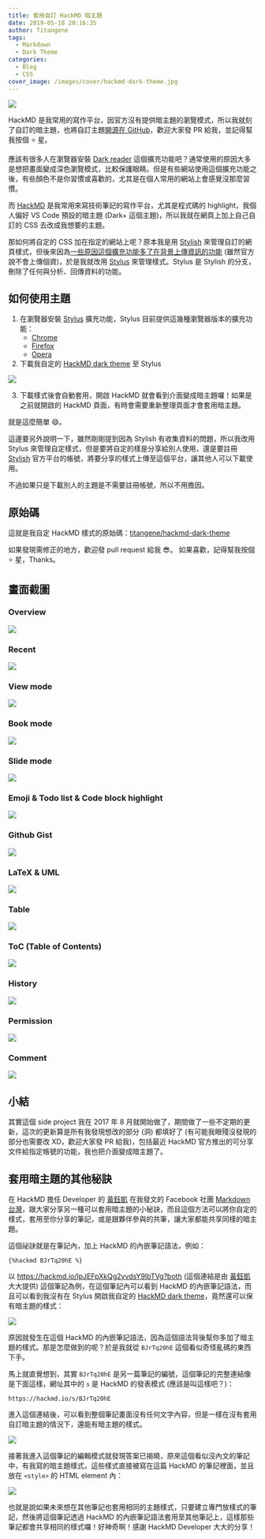 ```yaml
---
title: 套用自訂 HackMD 暗主題
date: 2019-05-18 20:16:35
author: Titangene
tags:
  - Markdown
  - Dark Theme
categories:
  - Blog
  - CSS
cover_image: /images/cover/hackmd-dark-theme.jpg
---
```


![](../images/cover/hackmd-dark-theme.jpg)

HackMD 是我常用的寫作平台，因官方沒有提供暗主題的瀏覽模式，所以我就刻了自訂的暗主題，也將自訂主題[開源在 GitHub](https://github.com/titangene/hackmd-dark-theme)，歡迎大家發 PR 給我，並記得幫我按個 :star: 星。

<!-- more -->

應該有很多人在瀏覽器安裝 [Dark reader](https://chrome.google.com/webstore/detail/dark-reader/eimadpbcbfnmbkopoojfekhnkhdbieeh) 這個擴充功能吧？通常使用的原因大多是想把畫面變成深色瀏覽模式，比較保護眼睛。但是有些網站使用這個擴充功能之後，有些顏色不是你習慣或喜歡的，尤其是在個人常用的網站上會感覺沒那麼習慣。

而 [HackMD](https://hackmd.io/) 是我常用來寫技術筆記的寫作平台，尤其是程式碼的 highlight，我個人偏好 VS Code 預設的暗主題 (Dark+ 這個主題)，所以我就在網頁上加上自己自訂的 CSS 去改成我想要的主題。

那如何將自定的 CSS 加在指定的網站上呢？原本我是用 [Stylish](https://userstyles.org/) 來管理自訂的網頁樣式，但後來因為[一些原因這個擴充功能多了在背景上傳資訊的功能](https://forum.userstyles.org/discussion/53233/announcement-to-the-community) (雖然官方說不會上傳個資)，於是我就改用 [Stylus](https://github.com/openstyles/stylus) 來管理樣式。Stylus 是 Stylish 的分支，刪除了任何與分析、回傳資料的功能。

## 如何使用主題
1. 在瀏覽器安裝 [Stylus](https://github.com/openstyles/stylus) 擴充功能，Stylus 目前提供這幾種瀏覽器版本的擴充功能：
    - [Chrome](https://chrome.google.com/webstore/detail/stylus/clngdbkpkpeebahjckkjfobafhncgmne)
    - [Firefox](https://addons.mozilla.org/zh-TW/firefox/addon/styl-us/)
    - [Opera](https://addons.opera.com/zh-tw/extensions/details/stylus/)
2. 下載我自定的 [HackMD dark theme](https://userstyles.org/styles/147272/hackmd-dark-theme) 至 Stylus

![](../images/hackmd-dark-theme/install-style.png)

3. 下載樣式後會自動套用，開啟 HackMD 就會看到介面變成暗主題囉！如果是之前就開啟的 HackMD 頁面，有時會需要重新整理頁面才會套用暗主題。

就是這麼簡單 :smile:。

這邊要另外說明一下，雖然剛剛提到因為 Stylish 有收集資料的問題，所以我改用 Stylus 來管理自定樣式，但是要將自定的樣是分享給別人使用，還是要註冊 [Stylish](https://userstyles.org/) 官方平台的帳號，將要分享的樣式上傳至這個平台，讓其他人可以下載使用。

不過如果只是下載別人的主題是不需要註冊帳號，所以不用擔因。

## 原始碼
這就是我自定 HackMD 樣式的原始碼：[titangene/hackmd-dark-theme](https://github.com/titangene/hackmd-dark-theme)

如果發現需修正的地方，歡迎發 pull request 給我 :sunglasses:。
如果喜歡，記得幫我按個 :star: 星，Thanks。

## 畫面截圖
### Overview
![](../images/hackmd-dark-theme/overview.png)

### Recent
![](../images/hackmd-dark-theme/recent.png)

### View mode
![](../images/hackmd-dark-theme/view.png)

### Book mode
![](../images/hackmd-dark-theme/book-mode.png)

### Slide mode
![](../images/hackmd-dark-theme/slide.png)

### Emoji & Todo list & Code block highlight
![](../images/hackmd-dark-theme/emoji_todo-list_code-block.png)

### Github Gist
![](../images/hackmd-dark-theme/gist.png)

### LaTeX & UML
![](../images/hackmd-dark-theme/latex_uml.png)

### Table
![](../images/hackmd-dark-theme/table.png)

### ToC (Table of Contents)
![](../images/hackmd-dark-theme/toc.png)

### History
![](../images/hackmd-dark-theme/history.png)

### Permission
![](../images/hackmd-dark-theme/permission.png)

### Comment
![](../images/hackmd-dark-theme/comment.png)

## 小結
其實這個 side project 我在 2017 年 8 月就開始做了，期間做了一些不定期的更新，這次的更新算是所有我發現想改的部分 (洞) 都填好了 (有可能我眼殘沒發現的部分也需要改 XD，歡迎大家發 PR 給我)，包括最近 HackMD 官方推出的可分享文件給指定帳號的功能，我也把介面變成暗主題了。

## 套用暗主題的其他秘訣
在 HackMD 擔任 Developer 的 [黃鈺凱](https://www.facebook.com/yukaihuangtw) 在我發文的 Facebook 社團 [Markdown 台灣](https://www.facebook.com/groups/markdown.tw/permalink/1535146039952824/)，跟大家分享另一種可以套用暗主題的小秘訣，而且這個方法可以將你自定的樣式，套用至你分享的筆記，或是跟夥伴參與的共筆，讓大家都能共享同樣的暗主題。

這個祕訣就是在筆記內，加上 HackMD 的內嵌筆記語法，例如：

```
{%hackmd BJrTq20hE %}
```

以 https://hackmd.io/IpJEFpXkQg2yvdsY9IbTVg?both (這個連結是由 [黃鈺凱](https://www.facebook.com/yukaihuangtw) 大大提供) 這個筆記為例，在這個筆記內可以看到 HackMD 的內嵌筆記語法，而且可以看到我沒有在 Stylus 開啟我自定的  [HackMD dark theme](https://userstyles.org/styles/147272/hackmd-dark-theme)，竟然還可以保有暗主題的樣式：

![](../images/hackmd-dark-theme/2019-05-19-23-38-41.png)

原因就發生在這個 HackMD 的內嵌筆記語法，因為這個語法背後幫你多加了暗主題的樣式。那是怎麼做到的呢？於是我就從 `BJrTq20hE` 這個看似奇怪亂碼的東西下手。

馬上就直覺想到，其實 `BJrTq20hE` 是另一篇筆記的編號，這個筆記的完整連結像是下面這樣，網址其中的 `s` 是 HackMD 的發表模式 (應該是叫這樣吧？)：

```
https://hackmd.io/s/BJrTq20hE
```

進入這個連結後，可以看到整個筆記畫面沒有任何文字內容，但是一樣在沒有套用自訂暗主題的情況下，還能有暗主題的樣式。

![](../images/hackmd-dark-theme/2019-05-19-23-46-11.png)

接著我進入這個筆記的編輯模式就發現答案已揭曉，原來這個看似沒內文的筆記中，有我寫的暗主題樣式，這些樣式直接被寫在這篇 HackMD 的筆記裡面，並且放在 `<style>` 的 HTML element 內：

![](../images/hackmd-dark-theme/2019-05-19-23-48-02.png)

也就是說如果未來想在其他筆記也套用相同的主題樣式，只要建立專門放樣式的筆記，然後將這個筆記透過 HackMD 的內嵌筆記語法套用至其他筆記上，這樣那些筆記都會共享相同的樣式囉！好神奇啊！感謝 HackMD Developer 大大的分享！
